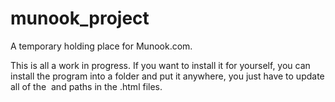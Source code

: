 # munook_project
A temporary holding place for Munook.com.

This is all a work in progress. If you want to install it for yourself, you can install the program into a folder and put it
anywhere, you just have to update all of the <img> and <link> paths in the .html files.
